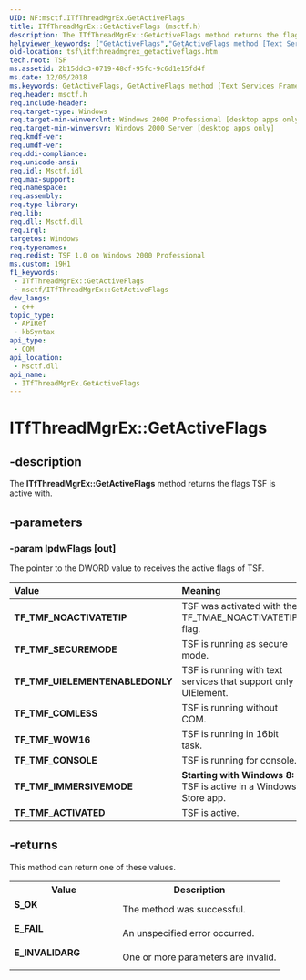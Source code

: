 ```yaml
---
UID: NF:msctf.ITfThreadMgrEx.GetActiveFlags
title: ITfThreadMgrEx::GetActiveFlags (msctf.h)
description: The ITfThreadMgrEx::GetActiveFlags method returns the flags TSF is active with.
helpviewer_keywords: ["GetActiveFlags","GetActiveFlags method [Text Services Framework]","GetActiveFlags method [Text Services Framework]","ITfThreadMgrEx interface","ITfThreadMgrEx interface [Text Services Framework]","GetActiveFlags method","ITfThreadMgrEx.GetActiveFlags","ITfThreadMgrEx::GetActiveFlags","TF_TMF_ACTIVATED","TF_TMF_COMLESS","TF_TMF_CONSOLE","TF_TMF_NOACTIVATETIP","TF_TMF_SECUREMODE","TF_TMF_UIELEMENTENABLEDONLY","TF_TMF_WOW16","msctf/ITfThreadMgrEx::GetActiveFlags","tsf.itfthreadmgrex_getactiveflags"]
old-location: tsf\itfthreadmgrex_getactiveflags.htm
tech.root: TSF
ms.assetid: 2b15ddc3-0719-48cf-95fc-9c6d1e15fd4f
ms.date: 12/05/2018
ms.keywords: GetActiveFlags, GetActiveFlags method [Text Services Framework], GetActiveFlags method [Text Services Framework],ITfThreadMgrEx interface, ITfThreadMgrEx interface [Text Services Framework],GetActiveFlags method, ITfThreadMgrEx.GetActiveFlags, ITfThreadMgrEx::GetActiveFlags, TF_TMF_ACTIVATED, TF_TMF_COMLESS, TF_TMF_CONSOLE, TF_TMF_NOACTIVATETIP, TF_TMF_SECUREMODE, TF_TMF_UIELEMENTENABLEDONLY, TF_TMF_WOW16, msctf/ITfThreadMgrEx::GetActiveFlags, tsf.itfthreadmgrex_getactiveflags
req.header: msctf.h
req.include-header: 
req.target-type: Windows
req.target-min-winverclnt: Windows 2000 Professional [desktop apps only]
req.target-min-winversvr: Windows 2000 Server [desktop apps only]
req.kmdf-ver: 
req.umdf-ver: 
req.ddi-compliance: 
req.unicode-ansi: 
req.idl: Msctf.idl
req.max-support: 
req.namespace: 
req.assembly: 
req.type-library: 
req.lib: 
req.dll: Msctf.dll
req.irql: 
targetos: Windows
req.typenames: 
req.redist: TSF 1.0 on Windows 2000 Professional
ms.custom: 19H1
f1_keywords:
 - ITfThreadMgrEx::GetActiveFlags
 - msctf/ITfThreadMgrEx::GetActiveFlags
dev_langs:
 - c++
topic_type:
 - APIRef
 - kbSyntax
api_type:
 - COM
api_location:
 - Msctf.dll
api_name:
 - ITfThreadMgrEx.GetActiveFlags
---
```


# ITfThreadMgrEx::GetActiveFlags


## -description

The <b>ITfThreadMgrEx::GetActiveFlags</b> method returns the flags TSF is active with.

## -parameters

### -param lpdwFlags [out]

The pointer to the DWORD value to receives the active flags of TSF.

| Value | Meaning |
|:-----------------------------------|:-----------------------------------|
| <span id="TF_TMF_NOACTIVATETIP"></span><span id="tf_tmf_noactivatetip"></span> **TF_TMF_NOACTIVATETIP** | TSF was activated with the TF_TMAE_NOACTIVATETIP flag. |
| <span id="TF_TMF_SECUREMODE"></span><span id="tf_tmf_securemode"></span> **TF_TMF_SECUREMODE** | TSF is running as secure mode. |
| <span id="TF_TMF_UIELEMENTENABLEDONLY"></span><span id="tf_tmf_uielementenabledonly"></span> **TF_TMF_UIELEMENTENABLEDONLY** | TSF is running with text services that support only UIElement. |
| <span id="TF_TMF_COMLESS"></span><span id="tf_tmf_comless"></span> **TF_TMF_COMLESS** | TSF is running without COM. |
| <span id="TF_TMF_WOW16"></span><span id="tf_tmf_wow16"></span> **TF_TMF_WOW16** | TSF is running in 16bit task. |
| <span id="TF_TMF_CONSOLE"></span><span id="tf_tmf_console"></span> **TF_TMF_CONSOLE** | TSF is running for console. |
| <span id="TF_TMF_IMMERSIVEMODE"></span><span id="tf_tmf_immersivemode"></span> **TF_TMF_IMMERSIVEMODE** | **Starting with Windows 8:** TSF is active in a Windows Store app. |
| <span id="TF_TMF_ACTIVATED"></span><span id="tf_tmf_activated"></span> **TF_TMF_ACTIVATED** | TSF is active. |

## -returns

This method can return one of these values.

<table>
<tr>
<th>Value</th>
<th>Description</th>
</tr>
<tr>
<td width="40%">
<dl>
<dt><b>S_OK</b></dt>
</dl>
</td>
<td width="60%">
The method was successful.

</td>
</tr>
<tr>
<td width="40%">
<dl>
<dt><b>E_FAIL</b></dt>
</dl>
</td>
<td width="60%">
An unspecified error occurred.

</td>
</tr>
<tr>
<td width="40%">
<dl>
<dt><b>E_INVALIDARG</b></dt>
</dl>
</td>
<td width="60%">
One or more parameters are invalid.

</td>
</tr>
</table>

